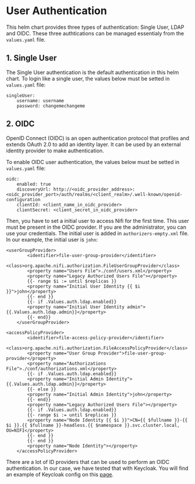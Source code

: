 User Authentication
=============

This helm chart provides three types of authentication: Single User, LDAP and OIDC. These three authtications can be managed essentialy from the `values.yaml` file. 


## 1. Single User

The Single User authentication is the default authentication in this helm chart. To login like a single user, the values below must be setted in `values.yaml` file:

````
singleUser:
    username: username
    password: changemechangeme
````

## 2. OIDC

OpenID Connect (OIDC) is an open authentication protocol that profiles and extends OAuth 2.0 to add an identity layer. It can be used by an external identity provider to make authentication. 

To enable OIDC user authentication, the values below must be setted in `values.yaml` file:

````
oidc:
    enabled: true
    discoveryUrl: http://<oidc_provider_address>:<oidc_provider_port>/auth/realms/<client_realm>/.well-known/openid-configuration
    clientId: <client_name_in_oidc_provider>
    clientSecret: <client_secret_in_oidc_provider>
````

Then, you have to set a initial user to access Nifi for the first time. This user must be present in the OIDC provider. If you are the administrator, you can use your credentials. The initial user is added in `authorizers-empty.xml` file. In our example, the initial user is `john`:

````
<userGroupProvider>
        <identifier>file-user-group-provider</identifier>
        <class>org.apache.nifi.authorization.FileUserGroupProvider</class>
        <property name="Users File">./conf/users.xml</property>
        <property name="Legacy Authorized Users File"></property>
        {{- range $i := until $replicas }}
        <property name="Initial User Identity {{ $i }}">john</property>
        {{- end }}
        {{- if .Values.auth.ldap.enabled}}
        <property name="Initial User Identity admin">{{.Values.auth.ldap.admin}}</property>
        {{- end}}
    </userGroupProvider>
````

````
<accessPolicyProvider>
        <identifier>file-access-policy-provider</identifier>
        <class>org.apache.nifi.authorization.FileAccessPolicyProvider</class>
        <property name="User Group Provider">file-user-group-provider</property>
        <property name="Authorizations File">./conf/authorizations.xml</property>
        {{- if .Values.auth.ldap.enabled}}
        <property name="Initial Admin Identity">{{.Values.auth.ldap.admin}}</property>
        {{- else }}
        <property name="Initial Admin Identity">john</property>
        {{- end}}
        <property name="Legacy Authorized Users File"></property>
        {{- if .Values.auth.ldap.enabled}}
        {{- range $i := until $replicas }}
        <property name="Node Identity {{ $i }}">CN={{ $fullname }}-{{ $i }}.{{ $fullname }}-headless.{{ $namespace }}.svc.cluster.local, OU=NIFI</property>
        {{- end }}
        {{- end }}
        <property name="Node Identity"></property>
    </accessPolicyProvider>
````

There are a lot of ID providers that can be used to perform an OIDC authentication. In our case, we have tested that with Keycloak. You will find an example of Keycloak config on this [page](https://github.com/cetic/helm-nifi/tree/feature/nifi_1.14.0/doc/KEYCLOAK.md).